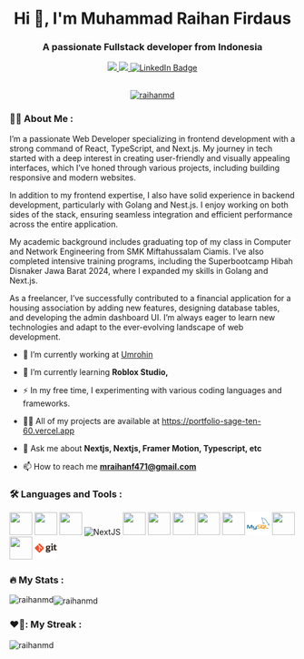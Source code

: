 <h1 align="center">Hi 👋, I'm Muhammad Raihan Firdaus</h1>
<h3 align="center">A passionate Fullstack developer from Indonesia</h3>

<div id="badges" align="center">
  <a href="https://instagram.com/_raihanmd" target="__blank">
  <img src="https://img.shields.io/badge/Instagram-E4405F?style=for-the-badge&logo=instagram&logoColor=white"/>
  </a>
  <a href="https://www.youtube.com/channel/UCT4aPXZrfCaKjYMCSGqUUEQ" target="__blank">
  <img src="https://img.shields.io/badge/YouTube-red?style=for-the-badge&logo=youtube&logoColor=white"/>
  </a>
  <a href="https://www.linkedin.com/in/raihanmddd/">
  <img src="https://img.shields.io/badge/LinkedIn-blue?style=for-the-badge&logo=linkedin&logoColor=white" alt="LinkedIn Badge"/>
  </a>
</div>

<div align="center">
  <img src="https://komarev.com/ghpvc/?username=raihanmd&style=flat-square&color=blue" alt=""/>
  <p align="center"> <a href="https://github.com/ryo-ma/github-profile-trophy"><img src="https://github-profile-trophy.vercel.app/?username=raihanmd" alt="raihanmd" /></a></p>
</div>

### :man_technologist: About Me :

I’m a passionate Web Developer specializing in frontend development with a strong command of React, TypeScript, and Next.js. My journey in tech started with a deep interest in creating user-friendly and visually appealing interfaces, which I’ve honed through various projects, including building responsive and modern websites.

In addition to my frontend expertise, I also have solid experience in backend development, particularly with Golang and Nest.js. I enjoy working on both sides of the stack, ensuring seamless integration and efficient performance across the entire application.

My academic background includes graduating top of my class in Computer and Network Engineering from SMK Miftahussalam Ciamis. I’ve also completed intensive training programs, including the Superbootcamp Hibah Disnaker Jawa Barat 2024, where I expanded my skills in Golang and Next.js.

As a freelancer, I’ve successfully contributed to a financial application for a housing association by adding new features, designing database tables, and developing the admin dashboard UI. I’m always eager to learn new technologies and adapt to the ever-evolving landscape of web development.




<!-- <p align="left"> <a href="https://twitter.com/suthiono_irfan" target="blank"><img src="https://img.shields.io/twitter/follow/suthiono_irfan?logo=twitter&style=for-the-badge" alt="suthiono_irfan" /></a> </p> -->

- 🔭 I’m currently working at  <a href="https://umroh.in" target="__blank">Umrohin<a/>
- 🌱 I’m currently learning **Roblox Studio,**

- ⚡ In my free time, I experimenting with various coding languages and frameworks.
<!-- - 👯 I’m looking to collaborate on [NanamiGPT](https://nanami.irfanks.site)

- 🤝 I’m looking for help with [NanamiGPT](https://nanami.irfanks.site) -->

- 👨‍💻 All of my projects are available at <a href="https://portfolio-sage-ten-60.vercel.app" target="__blank">https://portfolio-sage-ten-60.vercel.app<a/>

- 💬 Ask me about **Nextjs, Nextjs, Framer Motion, Typescript, etc**

- 📫 How to reach me **mraihanf471@gmail.com**

### :hammer_and_wrench: Languages and Tools :
<div>
  <img src="https://cdn.jsdelivr.net/gh/devicons/devicon@latest/icons/typescript/typescript-original.svg" width="40" height="40"/>
  <img src="https://cdn.jsdelivr.net/gh/devicons/devicon@latest/icons/tailwindcss/tailwindcss-original.svg" width="40" height="40"/>
  <img src="https://cdn.jsdelivr.net/gh/devicons/devicon@latest/icons/react/react-original.svg" width="40" height="40"/>
  <img src="https://cdn.jsdelivr.net/gh/devicons/devicon/icons/nextjs/nextjs-original-wordmark.svg" title="NextJS" alt="NextJS" width="40"/>
  <img src="https://cdn.jsdelivr.net/gh/devicons/devicon@latest/icons/trpc/trpc-original.svg" width="40" height="40"/>
  <img src="https://cdn.jsdelivr.net/gh/devicons/devicon@latest/icons/nestjs/nestjs-original.svg" width="40" height="40"/>
  <img src="https://cdn.jsdelivr.net/gh/devicons/devicon@latest/icons/prisma/prisma-original.svg" width="40" height="40"/>
  <img src="https://cdn.jsdelivr.net/gh/devicons/devicon/icons/php/php-original.svg" width="40" height="40"/>
  <img src="https://cdn.jsdelivr.net/gh/devicons/devicon/icons/go/go-original-wordmark.svg" width="40" height="40"/>
  <img src="https://github.com/devicons/devicon/blob/master/icons/mysql/mysql-original-wordmark.svg" title="MySQL"  alt="MySQL" width="40" height="40"/>
  <img src="https://cdn.jsdelivr.net/gh/devicons/devicon@latest/icons/bun/bun-original.svg" width="40" height="40"/>
  <img src="https://cdn.jsdelivr.net/gh/devicons/devicon@latest/icons/nodejs/nodejs-original.svg" width="40" height="40"/>
  <img src="https://github.com/devicons/devicon/blob/master/icons/git/git-original-wordmark.svg" title="Git" **alt="Git" width="40" height="40"/>
</div>

### :fire: My Stats :
<div>
  <img align="left" src="https://github-readme-stats.vercel.app/api/top-langs?username=raihanmd&show_icons=true&locale=en&layout=compact" alt="raihanmd" />

  <img align="center" src="https://github-readme-stats.vercel.app/api?username=raihanmd&show_icons=true&locale=en" alt="raihanmd" />
</div>

### ❤️‍🔥: My Streak :
<div>
  <img align="center" src="https://github-readme-streak-stats.herokuapp.com/?user=raihanmd&" alt="raihanmd" />
</div>
